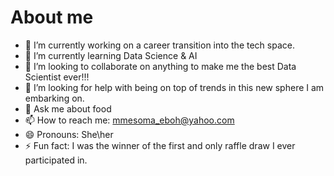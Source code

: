 # About me 

- 🔭 I’m currently working on a career transition into the tech space.
- 🌱 I’m currently learning Data Science & AI
- 👯 I’m looking to collaborate on anything to make me the best Data Scientist ever!!!
- 🤔 I’m looking for help with being on top of trends in this new sphere I am embarking on.
- 💬 Ask me about food
- 📫 How to reach me: mmesoma_eboh@yahoo.com
- 😄 Pronouns: She\her
- ⚡ Fun fact: I was the winner of the first and only raffle draw I ever participated in.

